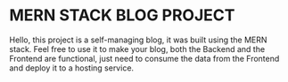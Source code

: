 # MERN STACK BLOG PROJECT

Hello, this project is a self-managing blog, it was built using the MERN stack.
Feel free to use it to make your blog, both the Backend and the Frontend are functional, just need to consume the data from the Frontend and deploy it to a hosting service.